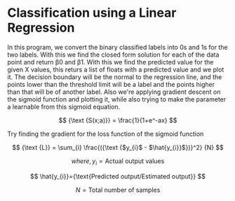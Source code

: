 # Classification using a Linear Regression

In this program, we convert the binary classified labels into 0s and 1s for the two labels. With this we find the closed form solution for each of the data point and return β0 and β1. With this we find the predicted value for the given X values, this returs a list of floats with a predicted value and we plot it. The decision boundary will be the normal to the regression line, and the points lower than the threshold limit will be a label and the points higher than that will be of another label. Also we're applying gradient descent on the sigmoid function and plotting it, while also trying to make the parameter a learnable from this sigmoid equation.

$$ {\text {S(x;a)}} = \frac{1}{1+e^-ax} $$

Try finding the gradient for the loss function of the sigmoid function

$$ {\text {L}} = \sum_{i} \frac{({\text {$y_{i}$ - $\hat{y_{i}}$})}^2} {N} $$

$$ where, y_{i} = \text{Actual output values} $$

$$ \hat{y_{i}}={\text{Predicted output/Estimated output}} $$

$$ N= \text{Total number of samples} $$ 
